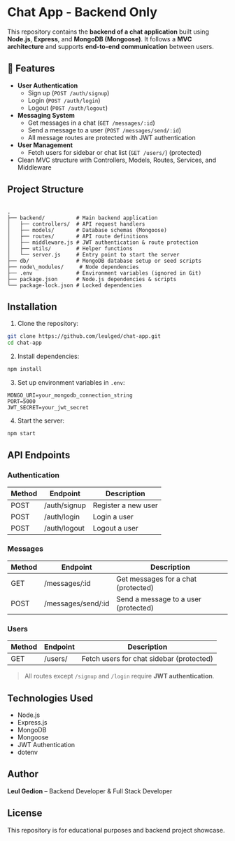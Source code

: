 # Chat App - Backend Only

This repository contains the **backend of a chat application** built using **Node.js**, **Express**, and **MongoDB (Mongoose)**. It follows a **MVC architecture** and supports **end-to-end communication** between users.

## 🌟 Features
- **User Authentication**
  - Sign up (`POST /auth/signup`)
  - Login (`POST /auth/login`)
  - Logout (`POST /auth/logout`)
- **Messaging System**
  - Get messages in a chat (`GET /messages/:id`)
  - Send a message to a user (`POST /messages/send/:id`)
  - All message routes are protected with JWT authentication
- **User Management**
  - Fetch users for sidebar or chat list (`GET /users/`) (protected)
- Clean MVC structure with Controllers, Models, Routes, Services, and Middleware

## Project Structure
```

.
├── backend/          # Main backend application
│   ├── controllers/  # API request handlers
│   ├── models/       # Database schemas (Mongoose)
│   ├── routes/       # API route definitions
│   ├── middleware.js # JWT authentication & route protection
│   ├── utils/        # Helper functions
│   └── server.js     # Entry point to start the server
├── db/               # MongoDB database setup or seed scripts
├── node\_modules/     # Node dependencies
├── .env              # Environment variables (ignored in Git)
├── package.json      # Node.js dependencies & scripts
└── package-lock.json # Locked dependencies

````

## Installation
1. Clone the repository:
```bash
git clone https://github.com/leulged/chat-app.git
cd chat-app
````

2. Install dependencies:

```bash
npm install
```

3. Set up environment variables in `.env`:

```
MONGO_URI=your_mongodb_connection_string
PORT=5000
JWT_SECRET=your_jwt_secret
```

4. Start the server:

```bash
npm start
```

## API Endpoints

### Authentication

| Method | Endpoint     | Description         |
| ------ | ------------ | ------------------- |
| POST   | /auth/signup | Register a new user |
| POST   | /auth/login  | Login a user        |
| POST   | /auth/logout | Logout a user       |

### Messages

| Method | Endpoint            | Description                          |
| ------ | ------------------- | ------------------------------------ |
| GET    | /messages/\:id      | Get messages for a chat (protected)  |
| POST   | /messages/send/\:id | Send a message to a user (protected) |

### Users

| Method | Endpoint | Description                              |
| ------ | -------- | ---------------------------------------- |
| GET    | /users/  | Fetch users for chat sidebar (protected) |

> All routes except `/signup` and `/login` require **JWT authentication**.

## Technologies Used

* Node.js
* Express.js
* MongoDB
* Mongoose
* JWT Authentication
* dotenv

## Author

**Leul Gedion** – Backend Developer & Full Stack Developer

## License

This repository is for educational purposes and backend project showcase.
